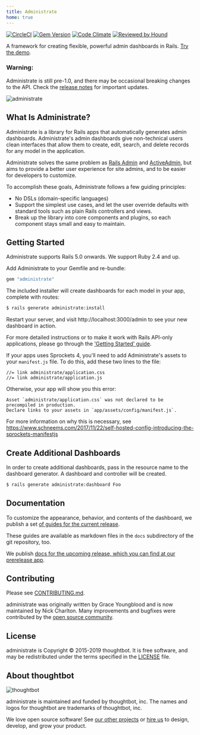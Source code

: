 ```yaml
---
title: Administrate
home: true
---
```


[![CircleCI](https://img.shields.io/circleci/project/github/thoughtbot/administrate.svg)](https://circleci.com/gh/thoughtbot/administrate/tree/master)
[![Gem Version](https://badge.fury.io/rb/administrate.svg)](https://badge.fury.io/rb/administrate)
[![Code Climate](https://codeclimate.com/github/thoughtbot/administrate/badges/gpa.svg)](https://codeclimate.com/github/thoughtbot/administrate)
[![Reviewed by Hound](https://img.shields.io/badge/Reviewed_by-Hound-8E64B0.svg)](https://houndci.com)

A framework for creating flexible, powerful admin dashboards in Rails.
[Try the demo][demo].

[demo]: https://administrate-demo.herokuapp.com/admin

### Warning:

Administrate is still pre-1.0,
and there may be occasional breaking changes to the API.
Check the [release notes] for important updates.

[release notes]: https://github.com/thoughtbot/administrate/releases

![administrate](https://user-images.githubusercontent.com/11917/72203824-ec10f980-3468-11ea-9ac1-51cd28ff88b7.png)

## What Is Administrate?

Administrate is a library for Rails apps
that automatically generates admin dashboards.
Administrate's admin dashboards give non-technical users clean interfaces
that allow them to create, edit, search, and delete records
for any model in the application.

Administrate solves the same problem as [Rails Admin] and [ActiveAdmin],
but aims to provide a better user experience for site admins,
and to be easier for developers to customize.

To accomplish these goals, Administrate follows a few guiding principles:

- No DSLs (domain-specific languages)
- Support the simplest use cases, and let the user override defaults with
  standard tools such as plain Rails controllers and views.
- Break up the library into core components and plugins,
  so each component stays small and easy to maintain.

[Rails Admin]: https://github.com/sferik/rails_admin
[ActiveAdmin]: http://activeadmin.info/

## Getting Started

Administrate supports Rails 5.0 onwards. We support Ruby 2.4 and up.

Add Administrate to your Gemfile and re-bundle:

```ruby
gem "administrate"
```

The included installer will create dashboards for each model in your
app, complete with routes:

```bash
$ rails generate administrate:install
```

Restart your server, and visit http://localhost:3000/admin
to see your new dashboard in action.

For more detailed instructions or to make it work with Rails API-only
applications, please go through the ['Getting Started' guide][].

If your apps uses Sprockets 4, you'll need to add Administrate's assets to your `manifest.js` file. To do this, add these two lines to the file:

```
//= link administrate/application.css
//= link administrate/application.js
```

Otherwise, your app will show you this error:

```
Asset `administrate/application.css` was not declared to be precompiled in production.
Declare links to your assets in `app/assets/config/manifest.js`.
```

For more information on why this is necessary, see https://www.schneems.com/2017/11/22/self-hosted-config-introducing-the-sprockets-manifestjs

['Getting Started' guide]: https://administrate-demo.herokuapp.com/getting_started

## Create Additional Dashboards

In order to create additional dashboards, pass in the resource name to
the dashboard generator. A dashboard and controller will be created.

```bash
$ rails generate administrate:dashboard Foo
```

## Documentation

To customize the appearance, behavior, and contents of the dashboard,
we publish a set [of guides for the current release][released_docs].

These guides are available as markdown files in the `docs` subdirectory of the
git repository, too.

We publish [docs for the upcoming release, which you can find at our prerelease
app][prerelease_docs].

[released_docs]: https://administrate-demo.herokuapp.com/docs
[prerelease_docs]: https://administrate-demo-prerelease.herokuapp.com/docs

## Contributing

Please see [CONTRIBUTING.md](/CONTRIBUTING.md).

administrate was originally written by Grace Youngblood and is now maintained by
Nick Charlton. Many improvements and bugfixes were contributed by the [open
source
community](https://github.com/thoughtbot/administrate/graphs/contributors).

## License

administrate is Copyright © 2015-2019 thoughtbot.
It is free software, and may be redistributed under the terms specified in the
[LICENSE](/LICENSE.md) file.

## About thoughtbot

![thoughtbot](https://thoughtbot.com/brand_assets/93:44.svg)

administrate is maintained and funded by thoughtbot, inc.
The names and logos for thoughtbot are trademarks of thoughtbot, inc.

We love open source software!
See [our other projects][community] or
[hire us][hire] to design, develop, and grow your product.

[community]: https://thoughtbot.com/community?utm_source=github
[hire]: https://thoughtbot.com?utm_source=github

